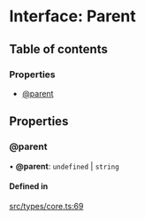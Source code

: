 # Interface: Parent

## Table of contents

### Properties

- [@parent](../wiki/Parent#@parent)

## Properties

### @parent

• **@parent**: `undefined` \| `string`

#### Defined in

[src/types/core.ts:69](https://github.com/decisively-io/interview-sdk/blob/d46fabdc06b3374be895c52fe9624c00f5646b37/src/types/core.ts#L69)
